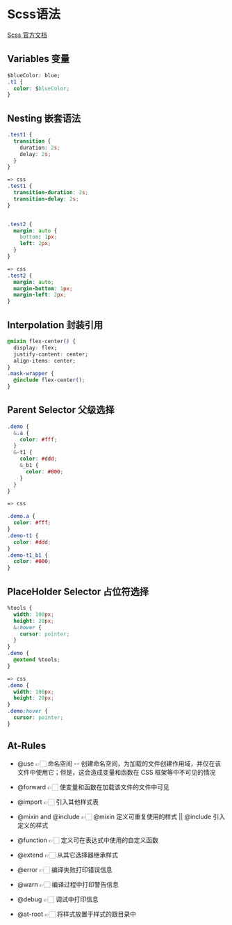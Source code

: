 

# Scss语法

[Scss 官方文档](https://sass-lang.com/documentation/at-rules/import)

## Variables 变量

```css
$blueColor: blue;
.t1 {
  color: $blueColor;
}
```

## Nesting 嵌套语法

```css
.test1 {
  transition {
    duration: 2s;
    delay: 2s;
  }
}

=> css
.test1 {
  transition-duration: 2s;
  transition-delay: 2s;
}


.test2 {
  margin: auto {
    bottom: 1px;
    left: 2px;
  }
}

=> css
.test2 {
  margin: auto;
  margin-bottom: 1px;
  margin-left: 2px;
}

```

## Interpolation 封装引用

```css
@mixin flex-center() {
  display: flex;
  justify-content: center;
  align-items: center;
}
.mask-wrapper {
  @include flex-center();
}
```

## Parent Selector 父级选择 

```css
.demo {
  &.a {
    color: #fff;
  }
  &-t1 {
    color: #ddd;
    &_b1 {
      color: #000;
    }
  }
}

=> css

.demo.a {
  color: #fff;
}
.demo-t1 {
  color: #ddd;
}
.demo-t1_b1 {
  color: #000;
}
```

## PlaceHolder Selector 占位符选择

```css
%tools {
  width: 100px;
  height: 20px;
  &:hover {
    cursor: pointer;
  }
}
.demo {
  @extend %tools;
}

=> css
.demo {
  width: 100px;
  height: 20px;
}
.demo:hover {
  cursor: pointer;
}
```

## At-Rules

- @use  👉🏻  命名空间 -- 创建命名空间，为加载的文件创建作用域，并仅在该文件中使用它；但是，这会造成变量和函数在 CSS 框架等中不可见的情况

- @forward  👉🏻  使变量和函数在加载该文件的文件中可见

- @import  👉🏻  引入其他样式表

- @mixin and @include  👉🏻  @mixin 定义可重复使用的样式 || @include 引入定义的样式

- @function  👉🏻  定义可在表达式中使用的自定义函数

- @extend  👉🏻  从其它选择器继承样式

- @error  👉🏻  编译失败打印错误信息

- @warn  👉🏻  编译过程中打印警告信息

- @debug  👉🏻  调试中打印信息

- @at-root  👉🏻  将样式放置于样式的跟目录中